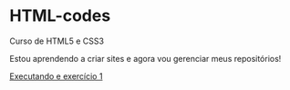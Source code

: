 # HTML-codes
Curso de HTML5 e CSS3

Estou aprendendo a criar sites e agora vou gerenciar meus repositórios!

<a href="https://bernas-hrq.github.io/HTML-codes/ex01/index.html">Executando e exercício 1</a>
